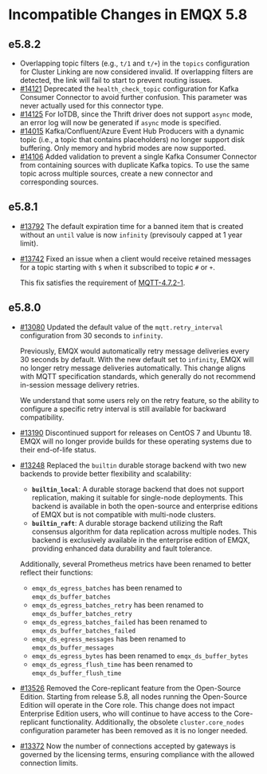 # Incompatible Changes in EMQX 5.8

## e5.8.2

- Overlapping topic filters (e.g., `t/1` and `t/+`) in the `topics` configuration for Cluster Linking are now considered invalid. If overlapping filters are detected, the link will fail to start to prevent routing issues.
- [#14121](https://github.com/emqx/emqx/pull/14121) Deprecated the `health_check_topic` configuration for Kafka Consumer Connector to avoid further confusion. This parameter was never actually used for this connector type. 
- [#14125](https://github.com/emqx/emqx/pull/14125) For IoTDB, since the Thrift driver does not support `async` mode, an error log will now be generated if `async` mode is specified.
- [#14015](https://github.com/emqx/emqx/pull/14015) Kafka/Confluent/Azure Event Hub Producers with a dynamic topic (i.e., a topic that contains placeholders) no longer support disk buffering. Only memory and hybrid modes are now supported.
- [#14106](https://github.com/emqx/emqx/pull/14106) Added validation to prevent a single Kafka Consumer Connector from containing sources with duplicate Kafka topics. To use the same topic across multiple sources, create a new connector and corresponding sources.

## e5.8.1

- [#13792](https://github.com/emqx/emqx/pull/13792) The default expiration time for a banned item that is created without an `until` value is now `infinity` (previsouly capped at 1 year limit).

- [#13742](https://github.com/emqx/emqx/pull/13742) Fixed an issue when a client would receive retained messages for a topic starting with `$` when it subscribed to topic `#` or `+`.

  This fix satisfies the requirement of [MQTT-4.7.2-1](https://docs.oasis-open.org/mqtt/mqtt/v5.0/os/mqtt-v5.0-os.html#_Toc3901246).

## e5.8.0

- [#13080](https://github.com/emqx/emqx/pull/13080) Updated the default value of the `mqtt.retry_interval` configuration from 30 seconds to `infinity`.

  Previously, EMQX would automatically retry message deliveries every 30 seconds by default. With the new default set to `infinity`, EMQX will no longer retry message deliveries automatically. This change aligns with MQTT specification standards, which generally do not recommend in-session message delivery retries.

  We understand that some users rely on the retry feature, so the ability to configure a specific retry interval is still available for backward compatibility.

- [#13190](https://github.com/emqx/emqx/pull/13190) Discontinued support for releases on CentOS 7 and Ubuntu 18. EMQX will no longer provide builds for these operating systems due to their end-of-life status.

- [#13248](https://github.com/emqx/emqx/pull/13248) Replaced the `builtin` durable storage backend with two new backends to provide better flexibility and scalability:

  - **`builtin_local`**: A durable storage backend that does not support replication, making it suitable for single-node deployments. This backend is available in both the open-source and enterprise editions of EMQX but is not compatible with multi-node clusters.
  - **`builtin_raft`**: A durable storage backend utilizing the Raft consensus algorithm for data replication across multiple nodes. This backend is exclusively available in the enterprise edition of EMQX, providing enhanced data durability and fault tolerance.

  Additionally, several Prometheus metrics have been renamed to better reflect their functions:

  - `emqx_ds_egress_batches` has been renamed to `emqx_ds_buffer_batches`
  - `emqx_ds_egress_batches_retry` has been renamed to `emqx_ds_buffer_batches_retry`
  - `emqx_ds_egress_batches_failed` has been renamed to `emqx_ds_buffer_batches_failed`
  - `emqx_ds_egress_messages` has been renamed to `emqx_ds_buffer_messages`
  - `emqx_ds_egress_bytes` has been renamed to `emqx_ds_buffer_bytes`
  - `emqx_ds_egress_flush_time` has been renamed to `emqx_ds_buffer_flush_time`

- [#13526](https://github.com/emqx/emqx/pull/13526) Removed the Core-replicant feature from the Open-Source Edition. Starting from release 5.8, all nodes running the Open-Source Edition will operate in the Core role. This change does not impact Enterprise Edition users, who will continue to have access to the Core-replicant functionality. Additionally, the obsolete `cluster.core_nodes` configuration parameter has been removed as it is no longer needed.

- [#13372](https://github.com/emqx/emqx/pull/13372) Now the number of connections accepted by gateways is governed by the licensing terms, ensuring compliance with the allowed connection limits.
